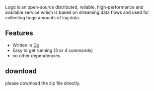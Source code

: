 
Logd is an open-source distributed, reliable, high-performance and available service which is based on streaming data flows and used for collecting huge amounts of log data. 

## Features

* Written in [Go](http://golang.org)
* Easy to get running (3 or 4 commands)
* no other dependencies

## download
please download the zip file directly.
